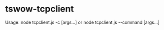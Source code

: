 # tswow-tcpclient

Usage: node tcpclient.js -c <command> [args...] or node tcpclient.js --command <command> [args...]
